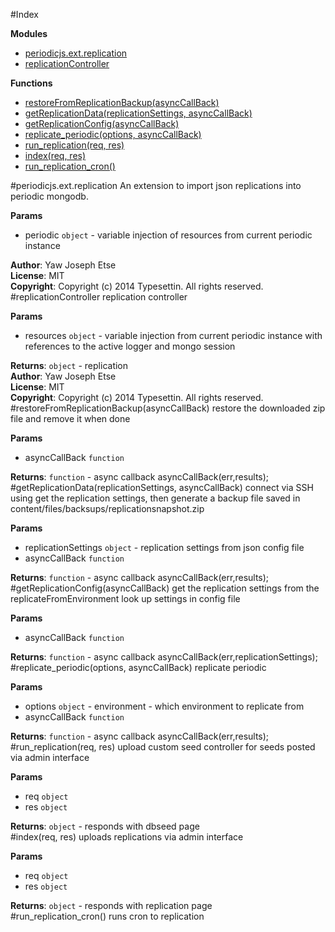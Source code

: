 #Index

**Modules**

* [periodicjs.ext.replication](#periodicjs.ext.module_replication)
* [replicationController](#module_replicationController)

**Functions**

* [restoreFromReplicationBackup(asyncCallBack)](#restoreFromReplicationBackup)
* [getReplicationData(replicationSettings, asyncCallBack)](#getReplicationData)
* [getReplicationConfig(asyncCallBack)](#getReplicationConfig)
* [replicate_periodic(options, asyncCallBack)](#replicate_periodic)
* [run_replication(req, res)](#run_replication)
* [index(req, res)](#index)
* [run_replication_cron()](#run_replication_cron)
 
<a name="periodicjs.ext.module_replication"></a>
#periodicjs.ext.replication
An extension to import json replications into periodic mongodb.

**Params**

- periodic `object` - variable injection of resources from current periodic instance  

**Author**: Yaw Joseph Etse  
**License**: MIT  
**Copyright**: Copyright (c) 2014 Typesettin. All rights reserved.  
<a name="module_replicationController"></a>
#replicationController
replication controller

**Params**

- resources `object` - variable injection from current periodic instance with references to the active logger and mongo session  

**Returns**: `object` - replication  
**Author**: Yaw Joseph Etse  
**License**: MIT  
**Copyright**: Copyright (c) 2014 Typesettin. All rights reserved.  
<a name="restoreFromReplicationBackup"></a>
#restoreFromReplicationBackup(asyncCallBack)
restore the downloaded zip file and remove it when done

**Params**

- asyncCallBack `function`  

**Returns**: `function` - async callback asyncCallBack(err,results);  
<a name="getReplicationData"></a>
#getReplicationData(replicationSettings, asyncCallBack)
connect via SSH using get the replication settings, then generate a backup file saved in content/files/backsups/replicationsnapshot.zip

**Params**

- replicationSettings `object` - replication settings from json config file  
- asyncCallBack `function`  

**Returns**: `function` - async callback asyncCallBack(err,results);  
<a name="getReplicationConfig"></a>
#getReplicationConfig(asyncCallBack)
get the replication settings from the replicateFromEnvironment look up settings in config file

**Params**

- asyncCallBack `function`  

**Returns**: `function` - async callback asyncCallBack(err,replicationSettings);  
<a name="replicate_periodic"></a>
#replicate_periodic(options, asyncCallBack)
replicate periodic

**Params**

- options `object` - environment - which environment to replicate from  
- asyncCallBack `function`  

**Returns**: `function` - async callback asyncCallBack(err,results);  
<a name="run_replication"></a>
#run_replication(req, res)
upload custom seed controller for seeds posted via admin interface

**Params**

- req `object`  
- res `object`  

**Returns**: `object` - responds with dbseed page  
<a name="index"></a>
#index(req, res)
uploads replications via admin interface

**Params**

- req `object`  
- res `object`  

**Returns**: `object` - responds with replication page  
<a name="run_replication_cron"></a>
#run_replication_cron()
runs cron to replication

